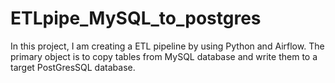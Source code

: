 # ETLpipe_MySQL_to_postgres
In this project, I am creating a ETL pipeline by using Python and Airflow. The primary object is to copy tables from MySQL database and write them to a target PostGresSQL database.

